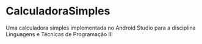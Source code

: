 # CalculadoraSimples
Uma calculadora simples implementada no Android Studio para a disciplina Linguagens e Técnicas de Programação III
